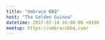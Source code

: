 ```yaml
---
title: "Umbraco BBQ"
host: "The Golden Guinea"
datetime: 2017-07-14 16:00:00 +0100
meetup: https://umbracobbq.com/
---
```

